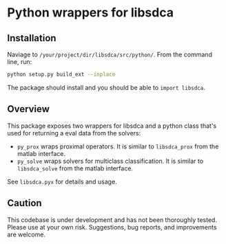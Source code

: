# Python wrappers for libsdca

## Installation

Naviage to `/your/project/dir/libsdca/src/python/`.  From the command line, run:

```bash
python setup.py build_ext --inplace
```

The package should install and you should be able to `import libsdca`.

## Overview

This package exposes two wrappers for libsdca and a python class that's used for returning a eval data from the solvers:

- `py_prox` wraps proximal operators.  It is similar to `libsdca_prox` from the matlab interface.
- `py_solve` wraps solvers for multiclass classification.  It is similar to `libsdca_solve` from the matlab interface.

See `libsdca.pyx` for details and usage.

## Caution

This codebase is under development and has not been thoroughly tested.  Please use at your own risk.  Suggestions, bug reports, and improvements are welcome.
